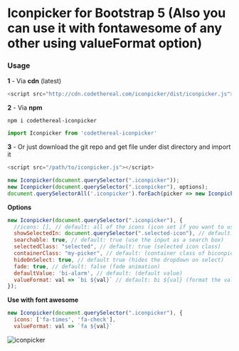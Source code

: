 # Iconpicker for Bootstrap 5 (Also you can use it with fontawesome of any other using valueFormat option)

### Usage

**1** - Via **cdn** (latest)

```js
<script src="http://cdn.codethereal.com/iconpicker/dist/iconpicker.js"></script>
```

**2** - Via **npm**

```
npm i codethereal-iconpicker
```

```js
import Iconpicker from 'codethereal-iconpicker'
```

**3** - Or just download the git repo and get file under dist directory and import it

```js
<script src="/path/to/iconpicker.js"></script>
```


```js
new Iconpicker(document.querySelector(".iconpicker"));
new Iconpicker(document.querySelector(".iconpicker"), options);
document.querySelectorAll('.iconpicker').forEach(picker => new Iconpicker(picker))
```


**Options**
```js
new Iconpicker(document.querySelector(".iconpicker"), {
  //icons: [], // default: all of the icons (icon set if you want to use only some of them)
  showSelectedIn: document.querySelector(".selected-icon"), // default: none (element to show selected icon)
  searchable: true, // default: true (use the input as a search box)
  selectedClass: "selected", // default: true (selected icon class)
  containerClass: "my-picker", // default: (container class of biconpicker)
  hideOnSelect: true, // default true (hides the dropdown on select)
  fade: true, // default: false (fade animation)
  defaultValue: 'bi-alarm', // default: (default value)
  valueFormat: val => `bi ${val}` // default: bi ${val} (format the value instead of prefix in previous versions)
});
```

**Use with font awesome**
```js
new Iconpicker(document.querySelector(".iconpicker"), {
  icons: ['fa-times', 'fa-check'],
  valueFormat: val => `fa ${val}`
```

![iconpicker](http://cdn.codethereal.com/iconpicker/demo.png)
